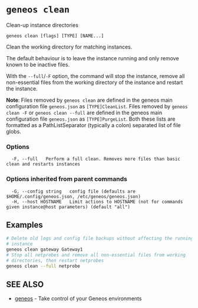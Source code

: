 # `geneos clean`

Clean-up instance directories

```text
geneos clean [flags] [TYPE] [NAME...]
```

Clean the working directory for matching instances.

The default behaviour is to leave the instance running and only remove
known to be inactive files.

With the `--full`/`-F` option, the command will stop the instance,
remove all non-essential files from the working directory of the
instance and restart the instance.

**Note**: Files removed by `geneos clean` are defined in the geneos main
configuration file `geneos.json` as `[TYPE]CleanList`. Files removed by
`geneos clean -F` or `geneos clean --full` are defined in the geneos
main configuration file `geneos.json` as `[TYPE]PurgeList`. Both these
lists are formatted as a PathListSeparator (typically a colon) separated
list of file globs.

### Options

```text
  -F, --full   Perform a full clean. Removes more files than basic clean and restarts instances
```

### Options inherited from parent commands

```text
  -G, --config string   config file (defaults are $HOME/.config/geneos.json, /etc/geneos/geneos.json)
  -H, --host HOSTNAME   Limit actions to HOSTNAME (not for commands given instance@host parameters) (default "all")
```

## Examples

```bash
# Delete old logs and config file backups without affecting the running
# instance
geneos clean gateway Gateway1
# Stop all netprobes and remove all non-essential files from working 
# directories, then restart netprobes
geneos clean --full netprobe

```

## SEE ALSO

* [geneos](geneos.md)	 - Take control of your Geneos environments
